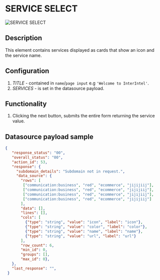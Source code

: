 # SERVICE SELECT

![SERVICE SELECT](https://i.postimg.cc/25by3VPH/Screenshot-2023-02-28-132330.png)

## Description

This element contains services displayed as cards that show an icon and the service name.

## Configuration

1. *TITLE* - contained in `name`/`page input` e.g `'Welcome to InterIntel'`.
2. *SERVICES* -  is set in the datasource payload.

## Functionality

1. Clicking the next button, submits the entire form returning the service value.

## Datasource payload sample

```json
{
   "response_status": "00",
   "overall_status": "00",
   "action_id": 53,
   "response": {
     "subdomain_details": "Subdomain not in request.",
     "data_source": {
       "rows": [
        ["communication:business", "red", "ecommerce", "jijijiij"],
        ["communication:business", "red", "ecommerce", "jijijiij"],
        ["communication:business", "red", "ecommerce", "jijijiij"],
        ["communication:business", "red", "ecommerce", "jijijiij"]
       ],
       "data": [],
       "lines": [],
       "cols": [
         {"type": "string", "value": "icon", "label": "icon"},
         {"type": "string", "value": "color", "label": "color"},
         {"type": "string", "value": "name", "label": "name"},
         {"type": "string", "value": "url", "label": "url"}
       ],
       "row_count": 6,
       "min_id": 0,
       "groups": [],
       "max_id": 0},
   },
   "last_response": "",
 }
```
